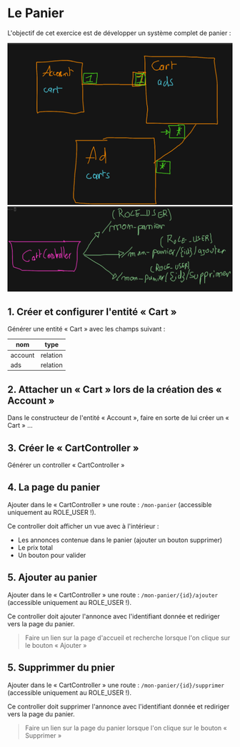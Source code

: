 # Le Panier

L'objectif de cet exercice est de développer un système complet de panier :

![Model](../images/model-cart.png)
![Controller & Route](../images/controller-cart.png)

## 1. Créer et configurer l'entité « Cart »

Générer une entité « Cart » avec les champs suivant :

| nom     | type     |
| ------- | -------- |
| account | relation |
| ads     | relation |

## 2. Attacher un « Cart » lors de la création des « Account »

Dans le constructeur de l'entité « Account », faire en sorte de lui créer un « Cart » ...

## 3. Créer le « CartController »

Générer un controller « CartController »

## 4. La page du panier

Ajouter dans le « CartController » une route : `/mon-panier` (accessible uniquement au ROLE_USER !).

Ce controller doit afficher un vue avec à l'intérieur :

- Les annonces contenue dans le panier (ajouter un bouton supprimer)
- Le prix total
- Un bouton pour valider

## 5. Ajouter au panier

Ajouter dans le « CartController » une route : `/mon-panier/{id}/ajouter` (accessible uniquement au ROLE_USER !).

Ce controller doit ajouter l'annonce avec l'identifiant donnée et rediriger vers la page du panier.

> Faire un lien sur la page d'accueil et recherche lorsque l'on clique sur le bouton « Ajouter »

## 5. Supprimmer du pnier

Ajouter dans le « CartController » une route : `/mon-panier/{id}/supprimer` (accessible uniquement au ROLE_USER !).

Ce controller doit supprimer l'annonce avec l'identifiant donnée et rediriger vers la page du panier.

> Faire un lien sur la page du panier lorsque l'on clique sur le bouton « Supprimer »
